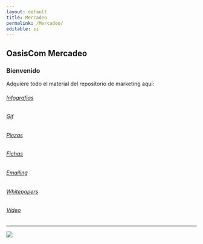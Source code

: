 ```yaml
---
layout: default
title: Mercadeo
permalink: /Mercadeo/
editable: si
---
```


## OasisCom Mercadeo
### Bienvenido

Adquiere todo el material del repositorio de marketing aquí:

###### [Infografías](http://docs.oasiscom.com/Mercadeo/Infografia/)
###### [Gif](http://docs.oasiscom.com/Mercadeo/gif)
###### [Piezas](http://docs.oasiscom.com/Mercadeo/piezas)
###### [Fichas](http://docs.oasiscom.com/Mercadeo/fichas)
###### [Emailing](http://docs.oasiscom.com/Mercadeo/emailing)
###### [Whitepapers](http://docs.oasiscom.com/Mercadeo/whitepapers)
###### [Vídeo](http://docs.oasiscom.com/Mercadeo/video)



---------------------------------------------------------------



![](http://docs.oasiscom.com/Mercadeo/Infografia/InfografíaFactura%20electrónica-01.png)
